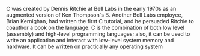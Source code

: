 C was created by Dennis Ritchie at Bell Labs in the early 1970s as an augmented version of Ken Thompson's B. Another Bell Labs employee, Brian Kernighan, had written the first C tutorial, and he persuaded Ritchie to coauthor a book on the language.
C is the combination of both low level (assembly) and high-level programming languages; also, it can be used to write an application and interact with low-level system memory and hardware. It can be written on practically any operating system
